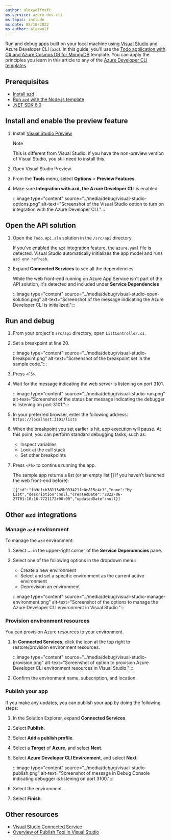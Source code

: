 ```yaml
---
author: alexwolfmsft
ms.service: azure-dev-cli
ms.topic: include
ms.date: 08/10/2022
ms.author: alexwolf
---
```


Run and debug apps built on your local machine using [Visual Studio](/visualstudio/azure) and Azure Developer CLI (`azd`). In this guide, you'll use the [Todo application with C# and Azure Cosmos DB for MongoDB](https://github.com/Azure-Samples/todo-csharp-cosmos-sql) template. You can apply the principles you learn in this article to any of the [Azure Developer CLI templates](../more-azd-info.md#azure-developer-cli-templates).

## Prerequisites

- [Install azd](../install-azd.md)
- [Run `azd` with the Node.js template](../get-started.md)
- [.NET SDK 6.0](https://dotnet.microsoft.com/download/dotnet/6.0)

## Install and enable the preview feature
  
1. Install [Visual Studio Preview](https://visualstudio.microsoft.com/vs/preview/) 
   
   > [!NOTE]
   > This is different from Visual Studio. If you have the non-preview version of Visual Studio, you still need to install this. 

1. Open Visual Studio Preview.

1. From the **Tools** menu, select **Options** > **Preview Features**.

1. Make sure **Integration with azd, the Azure Developer CLI** is enabled.

   :::image type="content" source="../media/debug/visual-studio-options.png" alt-text="Screenshot of the Visual Studio option to turn on integration with the Azure Developer CLI.":::

## Open the API solution

1. Open the `Todo.Api.sln` solution in the `/src/api` directory.  

   If you've [enabled the `azd` integration feature](#prerequisites), the `azure.yaml` file is detected. Visual Studio automatically initializes the app model and runs `azd env refresh`.

1. Expand **Connected Services** to see all the dependencies.  

   While the web front-end running on Azure App Service isn't part of the API solution, it's detected and included under **Service Dependencies**

   :::image type="content" source="../media/debug/visual-studio-open-solution.png" alt-text="Screenshot of the message indicating the Azure Developer CLI is initialized.":::

## Run and debug

1. From your project's `src/api` directory, open `ListController.cs`.

1. Set a breakpoint at line 20.

   :::image type="content" source="../media/debug/visual-studio-breakpoint.png" alt-text="Screenshot of the breakpoint set in the sample code.":::

1. Press `<F5>`.

1. Wait for the message indicating the web server is listening on port 3101.

   :::image type="content" source="../media/debug/visual-studio-run.png" alt-text="Screenshot of the status bar message indicating the debugger is listening on port 3101.":::

1. In your preferred browser, enter the following address: `https://localhost:3101/lists`

1. When the breakpoint you set earlier is hit, app execution will pause. At this point, you can perform standard debugging tasks, such as:
   - Inspect variables
   - Look at the call stack
   - Set other breakpoints

1. Press `<F5>` to continue running the app. 

   The sample app returns a list (or an empty list [] if you haven't launched the web front-end before):

    ```
    [{"id":"fb9c1cb3811349b993421fc0e815c4c1","name":"My List","description":null,"createdDate":"2022-06-27T01:10:16.7721172+00:00","updatedDate":null}]
    ```

## Other `azd` integrations

### Manage `azd` environment

To manage the `azd` environment:

1. Select **...** in the upper-right corner of the **Service Dependencies** pane.
1. Select one of the following options in the dropdown menu:

   - Create a new environment
   - Select and set a specific environment as the current active environment
   - Deprovision an environment

   :::image type="content" source="../media/debug/visual-studio-manage-environment.png" alt-text="Screenshot of the options to manage the Azure Developer CLI environment in Visual Studio.":::

### Provision environment resources

You can provision Azure resources to your environment.

1. In **Connected Services**, click the icon at the top right to restore/provision environment resources.

   :::image type="content" source="../media/debug/visual-studio-provision.png" alt-text="Screenshot of option to provision Azure Developer CLI environment resources in Visual Studio.":::

1. Confirm the environment name, subscription, and location.

### Publish your app

If you make any updates, you can publish your app by doing the following steps:

1. In the Solution Explorer, expand **Connected Services**.

1. Select **Publish**.

1. Select **Add a publish profile**.

1. Select a **Target** of **Azure**, and select **Next**.

1. Select **Azure Developer CLI Environment**, and select **Next**.

   :::image type="content" source="../media/debug/visual-studio-publish.png" alt-text="Screenshot of message in Debug Console indicating debugger is listening on port 3100.":::

1. Select the environment.

1. Select **Finish**.

## Other resources

- [Visual Studio Connected Service](/visualstudio/azure/overview-connected-services)
- [Overview of Publish Tool in Visual Studio](/visualstudio/deployment/publish-overview)
